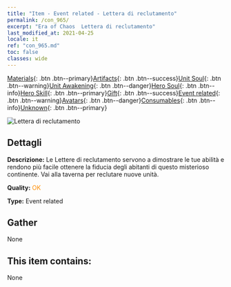 ```yaml
---
title: "Item - Event related - Lettera di reclutamento"
permalink: /con_965/
excerpt: "Era of Chaos  Lettera di reclutamento"
last_modified_at: 2021-04-25
locale: it
ref: "con_965.md"
toc: false
classes: wide
---
```

 [Materials](/ItemsIT/){: .btn .btn--primary}[Artifacts](/ItemsIT/Artifacts/){: .btn .btn--success}[Unit Soul](/ItemsIT/UnitSoul/){: .btn .btn--warning}[Unit Awakening](/ItemsIT/UnitAwakening/){: .btn .btn--danger}[Hero Soul](/ItemsIT/HeroSoul/){: .btn .btn--info}[Hero Skill](/ItemsIT/HeroSkill/){: .btn .btn--primary}[Gift](/ItemsIT/Gift/){: .btn .btn--success}[Event related](/ItemsIT/Events/){: .btn .btn--warning}[Avatars](/ItemsIT/Avatars/){: .btn .btn--danger}[Consumables](/ItemsIT/Consumables/){: .btn .btn--info}[Unknown](/ItemsIT/Unknown/){: .btn .btn--primary}

 ![Lettera di reclutamento](/images/t/i_40901.png)

## Dettagli
 **Descrizione:** Le Lettere di reclutamento servono a dimostrare le tue abilità e rendono più facile ottenere la fiducia degli abitanti di questo misterioso continente. Vai alla taverna per reclutare nuove unità.

 **Quality:** <span style="color: #FF8C00">OK</span>

 **Type:** Event related

## Gather

  None

## This item contains:

  None


